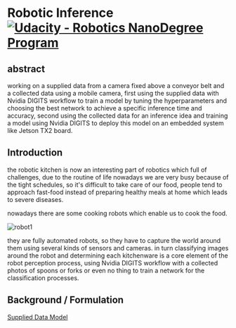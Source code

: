 # Robotic Inference [![Udacity - Robotics NanoDegree Program](https://s3-us-west-1.amazonaws.com/udacity-robotics/Extra+Images/RoboND_flag.png)](https://www.udacity.com/robotics)

abstract
--------

working on a supplied data from a camera fixed above a conveyor belt and a collected data using a mobile camera, first using the supplied data with Nvidia DIGITS workflow to train a model by tuning the hyperparameters and choosing the best network to achieve a specific inference time and accuracy, second using the collected data for an inference idea and training a model using Nvidia DIGITS to deploy this model on an embedded  system like Jetson TX2 board.


Introduction
------------

the robotic kitchen is now an interesting part of robotics which full of challenges, due to the routine of life nowadays we are very busy because of the tight schedules, so it's difficult to take care of our food, people tend to approach fast-food instead of preparing healthy meals at home which leads to severe diseases.

nowadays there are some cooking robots which enable us to cook the food.

![robot1](https://meee-services.com/wp-content/uploads/2018/02/robot-chef_resize_md.jpg)

they are fully automated robots, so they have to capture the world around them using several kinds of sensors and cameras.
in turn classifying images around the robot and determining each kitchenware is a core element of the robot perception process, using Nvidia DIGITS workflow with a collected photos of spoons or forks or even no thing to train a network for the classification processes.


Background / Formulation
------------------------

















[Supplied Data Model](https://drive.google.com/open?id=17r0Osgwb-YWyuTxHR0YVG8fzLLeRKRTS)

